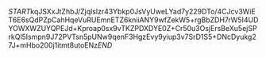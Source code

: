 $START$kqJSXxJtZhbJ/Zjqlslzr43Ybkp0JsVyUweLYad7y229DTo/4CJcv3WiET6E6sQdPZpCahHqeVuRUEmnETZ6kniiANY9wfZekW5+rgBbZDH7rW5I4UDYOWXWZUYQPEJd+Kproap0sx9vTKZPDXDYE0Z+Cr50u3OsjErsBeXu5ejSPrkQl5Ismpn9J72PVTsn5pUNw9qenF3HgzEvy9yiup3v7SrD1S5+DNcDyukg27J+mHbo200j1itmt8utoENz$END$